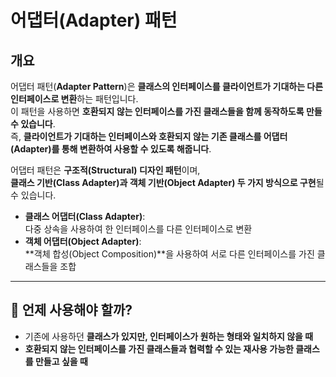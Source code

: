# **어댑터(Adapter) 패턴**  

## **개요**  
어댑터 패턴(**Adapter Pattern**)은 **클래스의 인터페이스를 클라이언트가 기대하는 다른 인터페이스로 변환**하는 패턴입니다.  
이 패턴을 사용하면 **호환되지 않는 인터페이스를 가진 클래스들을 함께 동작하도록 만들 수 있습니다**.  
즉, **클라이언트가 기대하는 인터페이스와 호환되지 않는 기존 클래스를 어댑터(Adapter)를 통해 변환하여 사용할 수 있도록 해줍니다**.  

어댑터 패턴은 **구조적(Structural) 디자인 패턴**이며,  
**클래스 기반(Class Adapter)과 객체 기반(Object Adapter) 두 가지 방식으로 구현**될 수 있습니다.  

- **클래스 어댑터(Class Adapter)**:  
  다중 상속을 사용하여 한 인터페이스를 다른 인터페이스로 변환  
- **객체 어댑터(Object Adapter)**:  
  **객체 합성(Object Composition)**을 사용하여 서로 다른 인터페이스를 가진 클래스들을 조합  

---

## **📌 언제 사용해야 할까?**  
- 기존에 사용하던 **클래스가 있지만, 인터페이스가 원하는 형태와 일치하지 않을 때**  
- **호환되지 않는 인터페이스를 가진 클래스들과 협력할 수 있는 재사용 가능한 클래스를 만들고 싶을 때**  